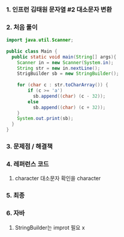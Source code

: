 ### 1. 인프런 김태원 문자열 #2 대소문자 변환

### 2. 처음 풀이

``` java
import java.util.Scanner;
  
public class Main {
  public static void main(String[] args){
    Scanner in = new Scanner(System.in);
    String str = new in.nextLine();
    StrigBuilder sb = new StringBuilder();
    
   	for (char c : str.toCharArray()) {
		if (c >= 'a')
          sb.append((char) (c - 32));
      	else
          sb.append((char) (c + 32));
    }
    System.out.print(sb);
  }
}
```

### 3. 문제점 / 해결책

### 4. 레퍼런스 코드
1. character 대소문자 확인을 character
### 5. 최종

### 6. 자바
1. StringBuilder는 improt 필요 x
<!--stackedit_data:
eyJoaXN0b3J5IjpbODMyNzI4MjkxLDgzNDkzOTgxXX0=
-->